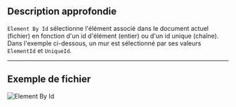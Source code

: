 ## Description approfondie
`Element By Id` sélectionne l'élément associé dans le document actuel (fichier) en fonction d'un id d'élément (entier) ou d'un id unique (chaîne). Dans l'exemple ci-dessous, un mur est sélectionné par ses valeurs `ElementId` et `UniqueId`.
___
## Exemple de fichier

![Element By Id](./DSRevitNodesUI.ElementById_img.jpg)
